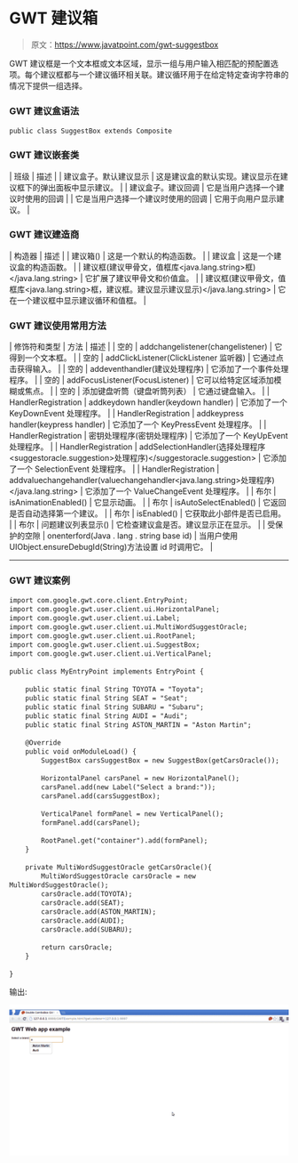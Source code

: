 # GWT 建议箱

> 原文：<https://www.javatpoint.com/gwt-suggestbox>

GWT 建议框是一个文本框或文本区域，显示一组与用户输入相匹配的预配置选项。每个建议框都与一个建议循环相关联。建议循环用于在给定特定查询字符串的情况下提供一组选择。

### GWT 建议盒语法

```
public class SuggestBox extends Composite

```

### GWT 建议嵌套类

| 班级 | 描述 |
| 建议盒子。默认建议显示 | 这是建议盒的默认实现。建议显示在建议框下的弹出面板中显示建议。 |
| 建议盒子。建议回调 | 它是当用户选择一个建议时使用的回调 |
| 它是当用户选择一个建议时使用的回调 | 它用于向用户显示建议。 |

### GWT 建议建造商

| 构造器 | 描述 |
| 建议箱() | 这是一个默认的构造函数。 |
| 建议盒 | 这是一个建议盒的构造函数。 |
| 建议框(建议甲骨文，值框库<java.lang.string>框)</java.lang.string> | 它扩展了建议甲骨文和价值盒。 |
| 建议框(建议甲骨文，值框库<java.lang.string>框，建议框。建议显示建议显示)</java.lang.string> | 它在一个建议框中显示建议循环和值框。 |

### GWT 建议使用常用方法

| 修饰符和类型 | 方法 | 描述 |
| 空的 | addchangelistener(changelistener) | 它得到一个文本框。 |
| 空的 | addClickListener(ClickListener 监听器) | 它通过点击获得输入。 |
| 空的 | addeventhandler(建议处理程序) | 它添加了一个事件处理程序。 |
| 空的 | addFocusListener(FocusListener) | 它可以给特定区域添加模糊或焦点。 |
| 空的 | 添加键盘听筒（键盘听筒列表） | 它通过键盘输入。 |
| HandlerRegistration | addkeydown handler(keydown handler) | 它添加了一个 KeyDownEvent 处理程序。 |
| HandlerRegistration | addkeypress handler(keypress handler) | 它添加了一个 KeyPressEvent 处理程序。 |
| HandlerRegistration | 密钥处理程序(密钥处理程序) | 它添加了一个 KeyUpEvent 处理程序。 |
| HandlerRegistration | addSelectionHandler(选择处理程序<suggestoracle.suggestion>处理程序)</suggestoracle.suggestion> | 它添加了一个 SelectionEvent 处理程序。 |
| HandlerRegistration | addvaluechangehandler(valuechangehandler<java.lang.string>处理程序)</java.lang.string> | 它添加了一个 ValueChangeEvent 处理程序。 |
| 布尔 | isAnimationEnabled() | 它显示动画。 |
| 布尔 | isAutoSelectEnabled() | 它返回是否自动选择第一个建议。 |
| 布尔 | isEnabled() | 它获取此小部件是否已启用。 |
| 布尔 | 问题建议列表显示() | 它检查建议盒是否。建议显示正在显示。 |
| 受保护的空隙 | onenterford(Java . lang . string base id) | 当用户使用 UIObject.ensureDebugId(String)方法设置 id 时调用它。 |

* * *

### GWT 建议案例

```
import com.google.gwt.core.client.EntryPoint;
import com.google.gwt.user.client.ui.HorizontalPanel;
import com.google.gwt.user.client.ui.Label;
import com.google.gwt.user.client.ui.MultiWordSuggestOracle;
import com.google.gwt.user.client.ui.RootPanel;
import com.google.gwt.user.client.ui.SuggestBox;
import com.google.gwt.user.client.ui.VerticalPanel;

public class MyEntryPoint implements EntryPoint {

    public static final String TOYOTA = "Toyota";
    public static final String SEAT = "Seat";
    public static final String SUBARU = "Subaru";
    public static final String AUDI = "Audi";
    public static final String ASTON_MARTIN = "Aston Martin";

    @Override
    public void onModuleLoad() {
        SuggestBox carsSuggestBox = new SuggestBox(getCarsOracle());

        HorizontalPanel carsPanel = new HorizontalPanel();
        carsPanel.add(new Label("Select a brand:"));
        carsPanel.add(carsSuggestBox);

        VerticalPanel formPanel = new VerticalPanel();
        formPanel.add(carsPanel);

        RootPanel.get("container").add(formPanel);
    }

    private MultiWordSuggestOracle getCarsOracle(){
        MultiWordSuggestOracle carsOracle = new MultiWordSuggestOracle();
        carsOracle.add(TOYOTA);
        carsOracle.add(SEAT);
        carsOracle.add(ASTON_MARTIN);
        carsOracle.add(AUDI);
        carsOracle.add(SUBARU);

        return carsOracle;
    }

}

```

输出:

![GWT SuggestBox 1](img/35a97a9291ea01c7c8c839e87c8d2d2b.png)